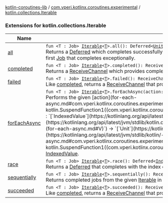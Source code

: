 [kotlin-coroutines-lib](../../index.md) / [com.vperi.kotlinx.coroutines.experimental](../index.md) / [kotlin.collections.Iterable](./index.md)

### Extensions for kotlin.collections.Iterable

| Name | Summary |
|---|---|
| [all](all.md) | `fun <T : Job> `[`Iterable`](https://kotlinlang.org/api/latest/jvm/stdlib/kotlin.collections/-iterable/index.html)`<`[`T`](all.md#T)`>.all(): Deferred<`[`Unit`](https://kotlinlang.org/api/latest/jvm/stdlib/kotlin/-unit/index.html)`>`<br>Returns a [Deferred](#) which completes successfully when all the [Job](#)s in the [Iterable](https://kotlinlang.org/api/latest/jvm/stdlib/kotlin.collections/-iterable/index.html) complete successfully or completes exceptionally with the reason of the first [Job](#) that completes exceptionally. |
| [completed](completed.md) | `fun <T : Job> `[`Iterable`](https://kotlinlang.org/api/latest/jvm/stdlib/kotlin.collections/-iterable/index.html)`<`[`T`](completed.md#T)`>.completed(): ReceiveChannel<`[`IndexedValue`](https://kotlinlang.org/api/latest/jvm/stdlib/kotlin.collections/-indexed-value/index.html)`<`[`T`](completed.md#T)`>>`<br>Returns a [ReceiveChannel](#) which provides completed jobs from the [Iterable](https://kotlinlang.org/api/latest/jvm/stdlib/kotlin.collections/-iterable/index.html) in the order of completion. |
| [failed](failed.md) | `fun <T : Job> `[`Iterable`](https://kotlinlang.org/api/latest/jvm/stdlib/kotlin.collections/-iterable/index.html)`<`[`T`](failed.md#T)`>.failed(): ReceiveChannel<`[`IndexedValue`](https://kotlinlang.org/api/latest/jvm/stdlib/kotlin.collections/-indexed-value/index.html)`<`[`T`](failed.md#T)`>>`<br>Like [completed](completed.md), returns a [ReceiveChannel](#) that provides only those jobs that have completed exceptionally or cancelled |
| [forEachAsync](for-each-async.md) | `fun <T : Job> `[`Iterable`](https://kotlinlang.org/api/latest/jvm/stdlib/kotlin.collections/-iterable/index.html)`<`[`T`](for-each-async.md#T)`>.forEachAsync(action: suspend (`[`T`](for-each-async.md#T)`) -> `[`Unit`](https://kotlinlang.org/api/latest/jvm/stdlib/kotlin/-unit/index.html)`): `[`Unit`](https://kotlinlang.org/api/latest/jvm/stdlib/kotlin/-unit/index.html)<br>Performs the given [action](for-each-async.md#com.vperi.kotlinx.coroutines.experimental$forEachAsync(kotlin.collections.Iterable((com.vperi.kotlinx.coroutines.experimental.forEachAsync.T)), kotlin.SuspendFunction1((com.vperi.kotlinx.coroutines.experimental.forEachAsync.T, kotlin.Unit)))/action) asynchronously on each element.`fun <T : Job, V : `[`IndexedValue`](https://kotlinlang.org/api/latest/jvm/stdlib/kotlin.collections/-indexed-value/index.html)`<`[`T`](for-each-async.md#T)`>> `[`Iterable`](https://kotlinlang.org/api/latest/jvm/stdlib/kotlin.collections/-iterable/index.html)`<`[`V`](for-each-async.md#V)`>.forEachAsync(action: suspend (`[`V`](for-each-async.md#V)`) -> `[`Unit`](https://kotlinlang.org/api/latest/jvm/stdlib/kotlin/-unit/index.html)`): `[`Unit`](https://kotlinlang.org/api/latest/jvm/stdlib/kotlin/-unit/index.html)<br>Performs the [action](for-each-async.md#com.vperi.kotlinx.coroutines.experimental$forEachAsync(kotlin.collections.Iterable((com.vperi.kotlinx.coroutines.experimental.forEachAsync.V)), kotlin.SuspendFunction1((com.vperi.kotlinx.coroutines.experimental.forEachAsync.V, kotlin.Unit)))/action) asynchronously on each element as an [IndexedValue](https://kotlinlang.org/api/latest/jvm/stdlib/kotlin.collections/-indexed-value/index.html). |
| [race](race.md) | `fun <T : Job> `[`Iterable`](https://kotlinlang.org/api/latest/jvm/stdlib/kotlin.collections/-iterable/index.html)`<`[`T`](race.md#T)`>.race(): Deferred<`[`IndexedValue`](https://kotlinlang.org/api/latest/jvm/stdlib/kotlin.collections/-indexed-value/index.html)`<`[`T`](race.md#T)`>>`<br>Returns a [Deferred](#) that completes with the index of the first [Job](#) that completes (either successfully or exceptionally). |
| [sequentially](sequentially.md) | `fun <T : Job> `[`Iterable`](https://kotlinlang.org/api/latest/jvm/stdlib/kotlin.collections/-iterable/index.html)`<`[`T`](sequentially.md#T)`>.sequentially(): ReceiveChannel<`[`T`](sequentially.md#T)`>`<br>Returns completed jobs from the given [Iterable](https://kotlinlang.org/api/latest/jvm/stdlib/kotlin.collections/-iterable/index.html) in a sequentially manner. |
| [succeeded](succeeded.md) | `fun <T : Job> `[`Iterable`](https://kotlinlang.org/api/latest/jvm/stdlib/kotlin.collections/-iterable/index.html)`<`[`T`](succeeded.md#T)`>.succeeded(): ReceiveChannel<`[`IndexedValue`](https://kotlinlang.org/api/latest/jvm/stdlib/kotlin.collections/-indexed-value/index.html)`<`[`T`](succeeded.md#T)`>>`<br>Like [completed](completed.md), returns a [ReceiveChannel](#) that provides only those jobs that have completed successfully. |
